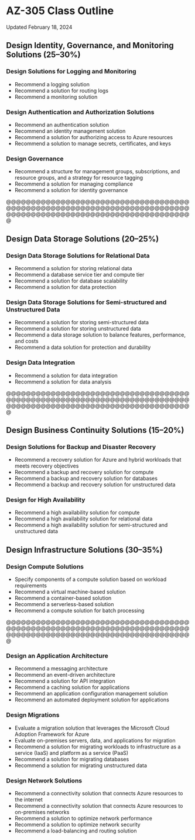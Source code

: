 # AZ-305 Class Outline

Updated February 18, 2024

## Design Identity, Governance, and Monitoring Solutions (25–30%)

### Design Solutions for Logging and Monitoring

- Recommend a logging solution
- Recommend a solution for routing logs
- Recommend a monitoring solution

### Design Authentication and Authorization Solutions

- Recommend an authentication solution
- Recommend an identity management solution
- Recommend a solution for authorizing access to Azure resources
- Recommend a solution to manage secrets, certificates, and keys

### Design Governance

- Recommend a structure for management groups, subscriptions, and resource groups, and a strategy for resource tagging
- Recommend a solution for managing compliance
- Recommend a solution for identity governance

@@@@@@@@@@@@@@@@@@@@@@@@@@@@@@@@@@@@@@@@@@@@@@@@@@@@@@@@@@@@@@@@@@@@@@@@@@@@@@@@@@@@@@@@@@@@@@@@@@@@@@@@@@@@@@@@

## Design Data Storage Solutions (20–25%)

### Design Data Storage Solutions for Relational Data

- Recommend a solution for storing relational data
- Recommend a database service tier and compute tier
- Recommend a solution for database scalability
- Recommend a solution for data protection

### Design Data Storage Solutions for Semi-structured and Unstructured Data

- Recommend a solution for storing semi-structured data
- Recommend a solution for storing unstructured data
- Recommend a data storage solution to balance features, performance, and costs
- Recommend a data solution for protection and durability

### Design Data Integration

- Recommend a solution for data integration
- Recommend a solution for data analysis

@@@@@@@@@@@@@@@@@@@@@@@@@@@@@@@@@@@@@@@@@@@@@@@@@@@@@@@@@@@@@@@@@@@@@@@@@@@@@@@@@@@@@@@@@@@@@@@@@@@@@@@@@@@@@@@@

## Design Business Continuity Solutions (15–20%)

### Design Solutions for Backup and Disaster Recovery

- Recommend a recovery solution for Azure and hybrid workloads that meets recovery objectives
- Recommend a backup and recovery solution for compute
- Recommend a backup and recovery solution for databases
- Recommend a backup and recovery solution for unstructured data

### Design for High Availability

- Recommend a high availability solution for compute
- Recommend a high availability solution for relational data
- Recommend a high availability solution for semi-structured and unstructured data

## Design Infrastructure Solutions (30–35%)

### Design Compute Solutions

- Specify components of a compute solution based on workload requirements
- Recommend a virtual machine-based solution
- Recommend a container-based solution
- Recommend a serverless-based solution
- Recommend a compute solution for batch processing

@@@@@@@@@@@@@@@@@@@@@@@@@@@@@@@@@@@@@@@@@@@@@@@@@@@@@@@@@@@@@@@@@@@@@@@@@@@@@@@@@@@@@@@@@@@@@@@@@@@@@@@@@@@@@@@@

### Design an Application Architecture

- Recommend a messaging architecture
- Recommend an event-driven architecture
- Recommend a solution for API integration
- Recommend a caching solution for applications
- Recommend an application configuration management solution
- Recommend an automated deployment solution for applications

### Design Migrations

- Evaluate a migration solution that leverages the Microsoft Cloud Adoption Framework for Azure
- Evaluate on-premises servers, data, and applications for migration
- Recommend a solution for migrating workloads to infrastructure as a service (IaaS) and platform as a service (PaaS)
- Recommend a solution for migrating databases
- Recommend a solution for migrating unstructured data

### Design Network Solutions

- Recommend a connectivity solution that connects Azure resources to the internet
- Recommend a connectivity solution that connects Azure resources to on-premises networks
- Recommend a solution to optimize network performance
- Recommend a solution to optimize network security
- Recommend a load-balancing and routing solution
